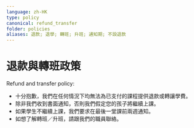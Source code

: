 ```yaml
---
language: zh-HK
type: policy
canonical: refund_transfer
folder: policies
aliases: 退款; 退學; 轉班; 升班; 通知期; 不設退款
---
```

# 退款與轉班政策

Refund and transfer policy:
- 十分抱歉，我們在任何情況下均無法為已支付的課程提供退款或轉讓學費。
- 除非我們收到書面通知，否則我們假定您的孩子將繼續上課。
- 如果學生不繼續上課，我們要求在最後一堂課前兩週通知。
- 如想了解轉班／升班，請跟我們的職員聯絡。
